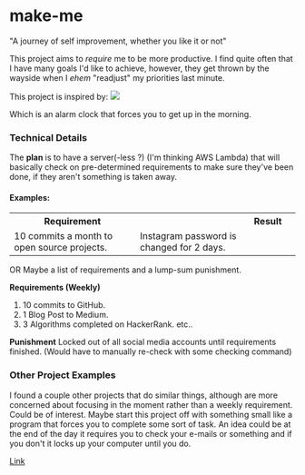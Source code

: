 # make-me
"A journey of self improvement, whether you like it or not"

This project aims to *require* me to be more productive. I find quite often that I have many goals I'd like to achieve, however, they get thrown by the wayside when I *ehem* "readjust" my priorities last minute.

This project is inspired by: 
<img src="http://2.bp.blogspot.com/-hCr8Fl35hPo/Up6alTouWBI/AAAAAAAAFjU/Ndwp6vf0YqU/s1600/carpet+alarm.png"/>

Which is an alarm clock that forces you to get up in the morning.

### Technical Details
The **plan** is to have a server(-less ?) (I'm thinking AWS Lambda) that will basically check on pre-determined requirements to make sure they've been done, if they aren't something is taken away.

#### Examples:
<table>
  <tr>
    <th>Requirement<th>
    <th>Result<th>
  </tr>
  <tr>
    <td>10 commits a month to open source projects.</td>
    <td>Instagram password is changed for 2 days.</td>
  </tr>
</table>

OR Maybe a list of requirements and a lump-sum punishment.

**Requirements (Weekly)**
1. 10 commits to GitHub.
2. 1 Blog Post to Medium.
3. 3 Algorithms completed on HackerRank.
etc..

**Punishment**
Locked out of all social media accounts until requirements finished. (Would have to manually re-check with some checking command)

### Other Project Examples
I found a couple other projects that do similar things, although are more concerned about focusing in the moment rather than a weekly requirement. Could be of interest. Maybe start this project off with something small like a program that forces you to complete some sort of task. An idea could be at the end of the day it requires you to check your e-mails or something and if you don't it locks up your computer until you do.

[Link](https://www.entrepreneur.com/article/227171)
